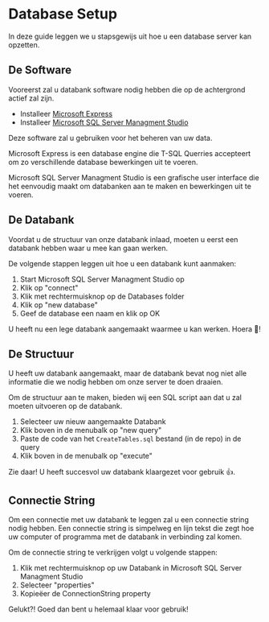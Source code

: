 # Database Setup
In deze guide leggen we u stapsgewijs uit hoe u een database server kan opzetten.

## De Software
Vooreerst zal u databank software nodig hebben die op de achtergrond actief zal zijn.

* Installeer [Microsoft Express](https://www.microsoft.com/en-us/Download/details.aspx?id=101064)
* Installeer [Microsoft SQL Server Managment Studio](https://learn.microsoft.com/en-us/sql/ssms/download-sql-server-management-studio-ssms?view=sql-server-ver16)

Deze software zal u gebruiken voor het beheren van uw data. 

Microsoft Express is een database engine die T-SQL Querries accepteert om zo verschillende database bewerkingen uit te voeren.

Microsoft SQL Server Managment Studio is een grafische user interface die het eenvoudig maakt om databanken aan te maken en bewerkingen uit te voeren.

## De Databank
Voordat u de structuur van onze databank inlaad, moeten u eerst een databank hebben waar u mee kan gaan werken.

De volgende stappen leggen uit hoe u een databank kunt aanmaken:

1. Start Microsoft SQL Server Managment Studio op
2. Klik op "connect"
3. Klik met rechtermuisknop op de Databases folder
4. Klik op "new database" 
5. Geef de database een naam en klik op OK

U heeft nu een lege databank aangemaakt waarmee u kan werken. Hoera :tada:!

## De Structuur
U heeft uw databank aangemaakt, maar de databank bevat nog niet alle
informatie die we nodig hebben om onze server te doen draaien.

Om de structuur aan te maken, bieden wij een SQL script aan dat u zal moeten uitvoeren op de databank. 

1. Selecteer uw nieuw aangemaakte Databank
2. Klik boven in de menubalk op "new query"
3. Paste de code van het `CreateTables.sql` bestand (in de repo) in de query
4. Klik boven in de menubalk op "execute"

Zie daar! U heeft succesvol uw databank klaargezet voor gebruik :thumbsup:.

## Connectie String
Om een connectie met uw databank te leggen zal u een connectie string nodig hebben.
Een connectie string is simpelweg en lijn tekst die zegt hoe uw computer of programma met de databank in
verbinding zal komen.

Om de connectie string te verkrijgen volgt u volgende stappen:

1. Klik met rechtermuisknop op uw Databank in Microsoft SQL Server Managment Studio
2. Selecteer "properties"
3. Kopieëer de ConnectionString property

Gelukt?! Goed dan bent u helemaal klaar voor gebruik!
